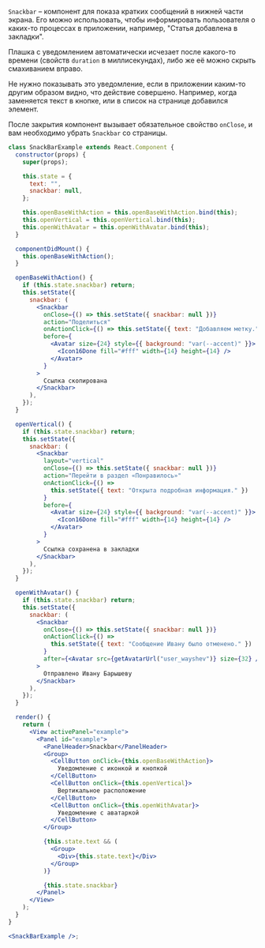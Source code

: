 `Snackbar` – компонент для показа кратких сообщений в нижней части экрана. Его можно использовать, чтобы информировать пользователя о каких-то процессах в приложении, например, "Статья добавлена в закладки".

Плашка с уведомлением автоматически исчезает после какого-то времени (свойств `duration` в миллисекундах), либо же её можно скрыть смахиванием вправо.

Не нужно показывать это уведомление, если в приложении каким-то другим образом видно, что действие совершено. Например, когда заменяется текст в кнопке, или в список на странице добавился элемент.

После закрытия компонент вызывает обязательное свойство `onClose`, и вам необходимо убрать `Snackbar` со страницы.

```jsx
class SnackBarExample extends React.Component {
  constructor(props) {
    super(props);

    this.state = {
      text: "",
      snackbar: null,
    };

    this.openBaseWithAction = this.openBaseWithAction.bind(this);
    this.openVertical = this.openVertical.bind(this);
    this.openWithAvatar = this.openWithAvatar.bind(this);
  }

  componentDidMount() {
    this.openBaseWithAction();
  }

  openBaseWithAction() {
    if (this.state.snackbar) return;
    this.setState({
      snackbar: (
        <Snackbar
          onClose={() => this.setState({ snackbar: null })}
          action="Поделиться"
          onActionClick={() => this.setState({ text: "Добавляем метку." })}
          before={
            <Avatar size={24} style={{ background: "var(--accent)" }}>
              <Icon16Done fill="#fff" width={14} height={14} />
            </Avatar>
          }
        >
          Ссылка скопирована
        </Snackbar>
      ),
    });
  }

  openVertical() {
    if (this.state.snackbar) return;
    this.setState({
      snackbar: (
        <Snackbar
          layout="vertical"
          onClose={() => this.setState({ snackbar: null })}
          action="Перейти в раздел «Понравилось»"
          onActionClick={() =>
            this.setState({ text: "Открыта подробная информация." })
          }
          before={
            <Avatar size={24} style={{ background: "var(--accent)" }}>
              <Icon16Done fill="#fff" width={14} height={14} />
            </Avatar>
          }
        >
          Ссылка сохранена в закладки
        </Snackbar>
      ),
    });
  }

  openWithAvatar() {
    if (this.state.snackbar) return;
    this.setState({
      snackbar: (
        <Snackbar
          onClose={() => this.setState({ snackbar: null })}
          onActionClick={() =>
            this.setState({ text: "Сообщение Ивану было отменено." })
          }
          after={<Avatar src={getAvatarUrl("user_wayshev")} size={32} />}
        >
          Отправлено Ивану Барышеву
        </Snackbar>
      ),
    });
  }

  render() {
    return (
      <View activePanel="example">
        <Panel id="example">
          <PanelHeader>Snackbar</PanelHeader>
          <Group>
            <CellButton onClick={this.openBaseWithAction}>
              Уведомление с иконкой и кнопкой
            </CellButton>
            <CellButton onClick={this.openVertical}>
              Вертикальное расположение
            </CellButton>
            <CellButton onClick={this.openWithAvatar}>
              Уведомление с аватаркой
            </CellButton>
          </Group>

          {this.state.text && (
            <Group>
              <Div>{this.state.text}</Div>
            </Group>
          )}

          {this.state.snackbar}
        </Panel>
      </View>
    );
  }
}

<SnackBarExample />;
```
